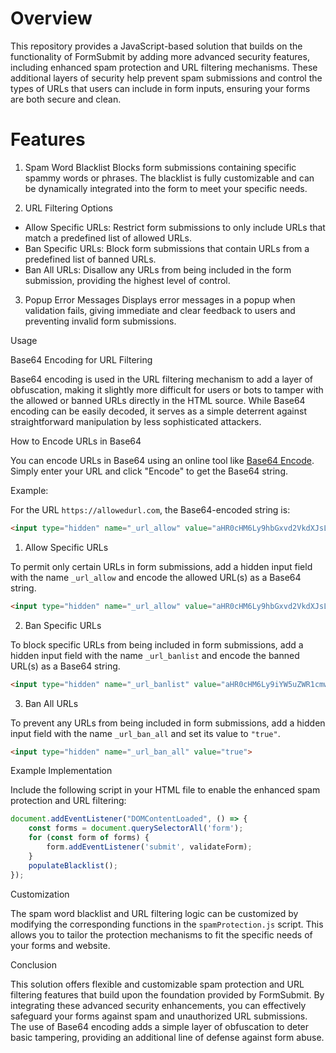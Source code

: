 # Overview

This repository provides a JavaScript-based solution that builds on the functionality of FormSubmit by adding more advanced security features, including enhanced spam protection and URL filtering mechanisms. These additional layers of security help prevent spam submissions and control the types of URLs that users can include in form inputs, ensuring your forms are both secure and clean.

# Features

1. Spam Word Blacklist
Blocks form submissions containing specific spammy words or phrases. The blacklist is fully customizable and can be dynamically integrated into the form to meet your specific needs.

2. URL Filtering Options
- Allow Specific URLs: Restrict form submissions to only include URLs that match a predefined list of allowed URLs.
- Ban Specific URLs: Block form submissions that contain URLs from a predefined list of banned URLs.
- Ban All URLs: Disallow any URLs from being included in the form submission, providing the highest level of control.

3. Popup Error Messages
Displays error messages in a popup when validation fails, giving immediate and clear feedback to users and preventing invalid form submissions.

Usage

Base64 Encoding for URL Filtering

Base64 encoding is used in the URL filtering mechanism to add a layer of obfuscation, making it slightly more difficult for users or bots to tamper with the allowed or banned URLs directly in the HTML source. While Base64 encoding can be easily decoded, it serves as a simple deterrent against straightforward manipulation by less sophisticated attackers.

How to Encode URLs in Base64

You can encode URLs in Base64 using an online tool like [Base64 Encode](https://www.base64encode.org/). Simply enter your URL and click "Encode" to get the Base64 string.

Example:

For the URL `https://allowedurl.com`, the Base64-encoded string is:

```html
<input type="hidden" name="_url_allow" value="aHR0cHM6Ly9hbGxvd2VkdXJsLmNvbQ==">
```

1. Allow Specific URLs

To permit only certain URLs in form submissions, add a hidden input field with the name `_url_allow` and encode the allowed URL(s) as a Base64 string.

```html
<input type="hidden" name="_url_allow" value="aHR0cHM6Ly9hbGxvd2VkdXJsLmNvbQ==">
```

2. Ban Specific URLs

To block specific URLs from being included in form submissions, add a hidden input field with the name `_url_banlist` and encode the banned URL(s) as a Base64 string.

```html
<input type="hidden" name="_url_banlist" value="aHR0cHM6Ly9iYW5uZWR1cmwuY29t">
```

3. Ban All URLs

To prevent any URLs from being included in form submissions, add a hidden input field with the name `_url_ban_all` and set its value to `"true"`.

```html
<input type="hidden" name="_url_ban_all" value="true">
```

Example Implementation

Include the following script in your HTML file to enable the enhanced spam protection and URL filtering:

```javascript
document.addEventListener("DOMContentLoaded", () => {
    const forms = document.querySelectorAll('form');
    for (const form of forms) {
        form.addEventListener('submit', validateForm);
    }
    populateBlacklist();
});
```

Customization

The spam word blacklist and URL filtering logic can be customized by modifying the corresponding functions in the `spamProtection.js` script. This allows you to tailor the protection mechanisms to fit the specific needs of your forms and website.

Conclusion

This solution offers flexible and customizable spam protection and URL filtering features that build upon the foundation provided by FormSubmit. By integrating these advanced security enhancements, you can effectively safeguard your forms against spam and unauthorized URL submissions. The use of Base64 encoding adds a simple layer of obfuscation to deter basic tampering, providing an additional line of defense against form abuse.
